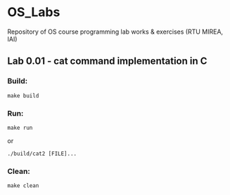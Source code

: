 # OS_Labs
Repository of OS course programming lab works &amp; exercises (RTU MIREA, IAI)

## Lab 0.01 - cat command implementation in C
### Build:
```
make build
```

### Run:
```
make run
```
or
```
./build/cat2 [FILE]...
```

### Clean:
```
make clean
```